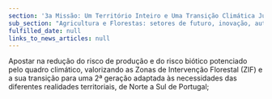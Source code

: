 ```yaml
---
section: '3a Missão: Um Território Inteiro e Uma Transição Climática Justa'
sub_section: "Agricultura e Florestas: setores de futuro, inovação, autonomia e investimento"
fulfilled_date: null
links_to_news_articles: null
---
```


Apostar na redução do risco de produção e do risco biótico potenciado pelo quadro climático, valorizando as Zonas de Intervenção Florestal (ZIF) e a sua transição para uma 2ª geração adaptada às necessidades das diferentes realidades territoriais, de Norte a Sul de Portugal;